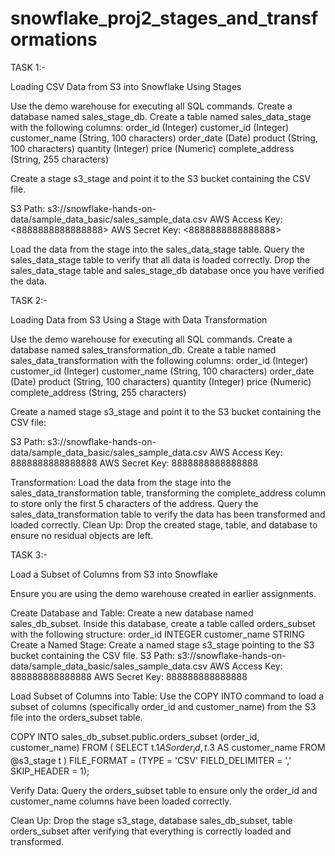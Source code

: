 # snowflake_proj2_stages_and_transformations

TASK 1:- 

Loading CSV Data from S3 into Snowflake Using Stages

Use the demo warehouse for executing all SQL commands.
Create a database named sales_stage_db.
Create a table named sales_data_stage with the following columns:
order_id (Integer)
customer_id (Integer)
customer_name (String, 100 characters)
order_date (Date)
product (String, 100 characters)
quantity (Integer)
price (Numeric)
complete_address (String, 255 characters)

Create a stage s3_stage and point it to the S3 bucket containing the CSV file.

S3 Path: s3://snowflake-hands-on-data/sample_data_basic/sales_sample_data.csv
AWS Access Key: <8888888888888888>
AWS Secret Key: <8888888888888888>

Load the data from the stage into the sales_data_stage table.
Query the sales_data_stage table to verify that all data is loaded correctly.
Drop the sales_data_stage table and sales_stage_db database once you have verified the data.

TASK 2:-

Loading Data from S3 Using a Stage with Data Transformation

Use the demo warehouse for executing all SQL commands.
Create a database named sales_transformation_db.
Create a table named sales_data_transformation with the following columns:
order_id (Integer)
customer_id (Integer)
customer_name (String, 100 characters)
order_date (Date)
product (String, 100 characters)
quantity (Integer)
price (Numeric)
complete_address (String, 255 characters)

Create a named stage s3_stage and point it to the S3 bucket containing the CSV file:

S3 Path: s3://snowflake-hands-on-data/sample_data_basic/sales_sample_data.csv
AWS Access Key: 8888888888888888
AWS Secret Key: 8888888888888888

Transformation: Load the data from the stage into the sales_data_transformation table, transforming the complete_address column to store only the first 5 characters of the address.
Query the sales_data_transformation table to verify the data has been transformed and loaded correctly.
Clean Up: Drop the created stage, table, and database to ensure no residual objects are left.

TASK 3:-

Load a Subset of Columns from S3 into Snowflake

Ensure you are using the demo warehouse created in earlier assignments.

Create Database and Table: Create a new database named sales_db_subset. Inside this database, create a table called orders_subset with the following structure:
order_id INTEGER
customer_name STRING
Create a Named Stage:
Create a named stage s3_stage pointing to the S3 bucket containing the CSV file.
S3 Path: s3://snowflake-hands-on-data/sample_data_basic/sales_sample_data.csv
AWS Access Key: 888888888888888
AWS Secret Key: 888888888888888

Load Subset of Columns into Table:
Use the COPY INTO command to load a subset of columns (specifically order_id and customer_name) from the S3 file into the orders_subset table.

COPY INTO sales_db_subset.public.orders_subset (order_id, customer_name)
FROM (
SELECT
t.$1 AS order_id,
t.$3 AS customer_name
FROM @s3_stage t
)
FILE_FORMAT = (TYPE = 'CSV' FIELD_DELIMITER = ',' SKIP_HEADER = 1);


Verify Data: Query the orders_subset table to ensure only the order_id and customer_name columns have been loaded correctly.

Clean Up: Drop the stage s3_stage, database sales_db_subset, table orders_subset after verifying that everything is correctly loaded and transformed.


